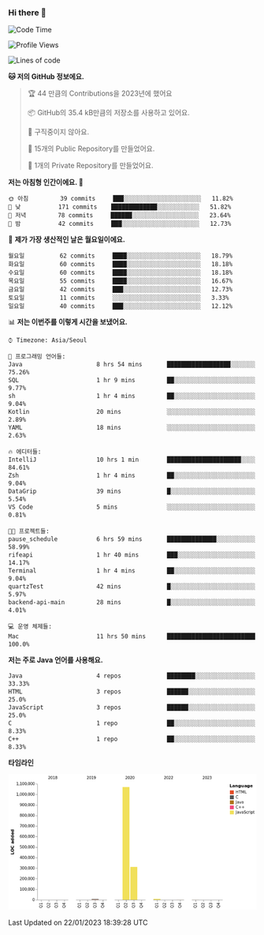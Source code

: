 ### Hi there 👋

<!--
**otm0937/otm0937** is a ✨ _special_ ✨ repository because its `README.md` (this file) appears on your GitHub profile.

Here are some ideas to get you started:

- 🔭 I’m currently working on ...
- 🌱 I’m currently learning ...
- 👯 I’m looking to collaborate on ...
- 🤔 I’m looking for help with ...
- 💬 Ask me about ...
- 📫 How to reach me: ...
- 😄 Pronouns: ...
- ⚡ Fun fact: ...
-->

  <!--START_SECTION:waka-->
![Code Time](http://img.shields.io/badge/Code%20Time-902%20hrs%2031%20mins-blue)

![Profile Views](http://img.shields.io/badge/Profile%20Views-0-blue)

![Lines of code](https://img.shields.io/badge/%EC%A0%80%EB%8A%94%20%EC%97%AC%ED%83%9C%EA%B9%8C%EC%A7%80%20-1%20Million%20%EC%A4%84%EC%9D%98%20%EC%BD%94%EB%93%9C%EB%A5%BC%20%EC%9E%91%EC%84%B1%ED%96%88%EC%96%B4%EC%9A%94.-blue)

**🐱 저의 GitHub 정보에요.** 

> 🏆 44 만큼의 Contributions을 2023년에 했어요
 > 
> 📦 GitHub의 35.4 kB만큼의 저장소를 사용하고 있어요. 
 > 
> 🚫 구직중이지 않아요.
 > 
> 📜 15개의 Public Repository를 만들었어요. 
 > 
> 🔑 1개의 Private Repository를 만들었어요. 
 > 
**저는 아침형 인간이에요. 🐤** 

```text
🌞 아침         39 commits     ███░░░░░░░░░░░░░░░░░░░░░░   11.82% 
🌆 낮　         171 commits    █████████████░░░░░░░░░░░░   51.82% 
🌃 저녁         78 commits     ██████░░░░░░░░░░░░░░░░░░░   23.64% 
🌙 밤　         42 commits     ███░░░░░░░░░░░░░░░░░░░░░░   12.73%

```
📅 **제가 가장 생산적인 날은 월요일이에요.** 

```text
월요일          62 commits     ████░░░░░░░░░░░░░░░░░░░░░   18.79% 
화요일          60 commits     ████░░░░░░░░░░░░░░░░░░░░░   18.18% 
수요일          60 commits     ████░░░░░░░░░░░░░░░░░░░░░   18.18% 
목요일          55 commits     ████░░░░░░░░░░░░░░░░░░░░░   16.67% 
금요일          42 commits     ███░░░░░░░░░░░░░░░░░░░░░░   12.73% 
토요일          11 commits     ░░░░░░░░░░░░░░░░░░░░░░░░░   3.33% 
일요일          40 commits     ███░░░░░░░░░░░░░░░░░░░░░░   12.12%

```


📊 **저는 이번주를 이렇게 시간을 보냈어요.** 

```text
⌚︎ Timezone: Asia/Seoul

💬 프로그래밍 언어들: 
Java                     8 hrs 54 mins       ██████████████████░░░░░░░   75.26% 
SQL                      1 hr 9 mins         ██░░░░░░░░░░░░░░░░░░░░░░░   9.77% 
sh                       1 hr 4 mins         ██░░░░░░░░░░░░░░░░░░░░░░░   9.04% 
Kotlin                   20 mins             ░░░░░░░░░░░░░░░░░░░░░░░░░   2.89% 
YAML                     18 mins             ░░░░░░░░░░░░░░░░░░░░░░░░░   2.63%

🔥 에디터들: 
IntelliJ                 10 hrs 1 min        █████████████████████░░░░   84.61% 
Zsh                      1 hr 4 mins         ██░░░░░░░░░░░░░░░░░░░░░░░   9.04% 
DataGrip                 39 mins             █░░░░░░░░░░░░░░░░░░░░░░░░   5.54% 
VS Code                  5 mins              ░░░░░░░░░░░░░░░░░░░░░░░░░   0.81%

🐱‍💻 프로젝트들: 
pause_schedule           6 hrs 59 mins       ██████████████░░░░░░░░░░░   58.99% 
rifeapi                  1 hr 40 mins        ███░░░░░░░░░░░░░░░░░░░░░░   14.17% 
Terminal                 1 hr 4 mins         ██░░░░░░░░░░░░░░░░░░░░░░░   9.04% 
quartzTest               42 mins             █░░░░░░░░░░░░░░░░░░░░░░░░   5.97% 
backend-api-main         28 mins             █░░░░░░░░░░░░░░░░░░░░░░░░   4.01%

💻 운영 체제들: 
Mac                      11 hrs 50 mins      █████████████████████████   100.0%

```

**저는 주로 Java 언어를 사용해요.** 

```text
Java                     4 repos             ████████░░░░░░░░░░░░░░░░░   33.33% 
HTML                     3 repos             ██████░░░░░░░░░░░░░░░░░░░   25.0% 
JavaScript               3 repos             ██████░░░░░░░░░░░░░░░░░░░   25.0% 
C                        1 repo              ██░░░░░░░░░░░░░░░░░░░░░░░   8.33% 
C++                      1 repo              ██░░░░░░░░░░░░░░░░░░░░░░░   8.33%

```


**타임라인**

![Chart not found](https://raw.githubusercontent.com/otm0937/otm0937/main/charts/bar_graph.png) 


 Last Updated on 22/01/2023 18:39:28 UTC
<!--END_SECTION:waka-->
